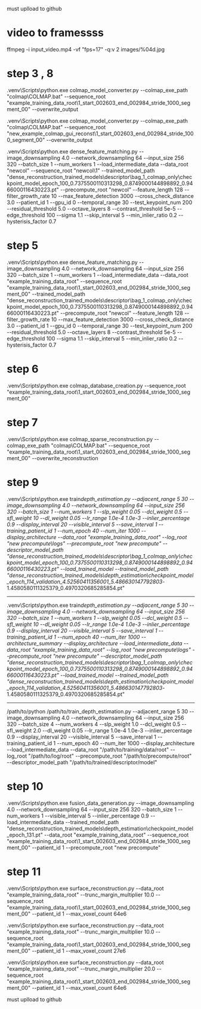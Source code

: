 must uplload to github

# video to framessss

ffmpeg -i input_video.mp4 -vf "fps=17" -q:v 2 images/%04d.jpg

# step 3 , 8

.venv\Scripts\python.exe colmap_model_converter.py --colmap_exe_path "colmap\COLMAP.bat" --sequence_root "example_training_data_root\1\_start_002603_end_002984_stride_1000_segment_00" --overwrite_output

.venv\Scripts\python.exe colmap_model_converter.py --colmap_exe_path "colmap\COLMAP.bat" --sequence_root "new_example_colmap_gui_reconst\1\_start_002603_end_002984_stride_1000_segment_00" --overwrite_output

.venv\Scripts\python.exe dense_feature_matching.py --image_downsampling 4.0 --network_downsampling 64 --input_size 256 320 --batch_size 1 --num_workers 1 --load_intermediate_data --data_root "newcol" --sequence_root "newcol\1" --trained_model_path "dense_reconstruction_trained_models\descriptor\bag_1_colmap_only\checkpoint_model_epoch_100_0.7375500110313298_0.8749000144898892_0.9466000116430223.pt" --precompute_root "newcol" --feature_length 128 --filter_growth_rate 10 --max_feature_detection 3000 --cross_check_distance 3.0 --patient_id 1 --gpu_id 0 --temporal_range 30 --test_keypoint_num 200 --residual_threshold 5.0 --octave_layers 8 --contrast_threshold 5e-5 --edge_threshold 100 --sigma 1.1 --skip_interval 5 --min_inlier_ratio 0.2 --hysterisis_factor 0.7

# step 5

.venv\Scripts\python.exe dense_feature_matching.py --image_downsampling 4.0 --network_downsampling 64 --input_size 256 320 --batch_size 1 --num_workers 1 --load_intermediate_data --data_root "example_training_data_root" --sequence_root "example_training_data_root\1\_start_002603_end_002984_stride_1000_segment_00" --trained_model_path "dense_reconstruction_trained_models\descriptor\bag_1_colmap_only\checkpoint_model_epoch_100_0.7375500110313298_0.8749000144898892_0.9466000116430223.pt" --precompute_root "newcol" --feature_length 128 --filter_growth_rate 10 --max_feature_detection 3000 --cross_check_distance 3.0 --patient_id 1 --gpu_id 0 --temporal_range 30 --test_keypoint_num 200 --residual_threshold 5.0 --octave_layers 8 --contrast_threshold 5e-5 --edge_threshold 100 --sigma 1.1 --skip_interval 5 --min_inlier_ratio 0.2 --hysterisis_factor 0.7

# step 6

.venv\Scripts\python.exe colmap_database_creation.py --sequence_root "example_training_data_root\1\_start_002603_end_002984_stride_1000_segment_00"

# step 7

.venv\Scripts\python.exe colmap_sparse_reconstruction.py --colmap_exe_path "colmap\COLMAP.bat" --sequence_root "example_training_data_root\1\_start_002603_end_002984_stride_1000_segment_00" --overwrite_reconstruction

# step 9

.venv\Scripts\python.exe train*depth_estimation.py --adjacent_range 5 30 --image_downsampling 4.0 --network_downsampling 64 --input_size 256 320 --batch_size 1 --num_workers 1 --slp_weight 0.05 --dcl_weight 0.5 --sfl_weight 10 --dl_weight 0.05 --lr_range 1.0e-4 1.0e-3 --inlier_percentage 0.9 --display_interval 20 --visible_interval 5 --save_interval 1 --training_patient_id 1 --num_epoch 40 --num_iter 1000 --display_architecture --data_root "example_training_data_root" --log_root "new precompute\logs" --precompute_root "new precompute" --descriptor_model_path "dense_reconstruction_trained_models\descriptor\bag_1_colmap_only\checkpoint_model_epoch_100_0.7375500110313298_0.8749000144898892_0.9466000116430223.pt" --load_trained_model --trained_model_path "dense_reconstruction_trained_models\depth_estimation\checkpoint_model_epoch_114_validation_4.52560411356001_5.486630147792803*-1.4580580111325379_0.4970320685285854.pt"

---

.venv\Scripts\python.exe train*depth_estimation.py --adjacent_range 5 30 --image_downsampling 4.0 --network_downsampling 64 --input_size 256 320 --batch_size 1 --num_workers 1 --slp_weight 0.05 --dcl_weight 0.5 --sfl_weight 10 --dl_weight 0.05 --lr_range 1.0e-4 1.0e-3 --inlier_percentage 0.9 --display_interval 20 --visible_interval 5 --save_interval 1 --training_patient_id 1 --num_epoch 40 --num_iter 1000 --architecture_summary --display_architecture --load_intermediate_data --data_root "example_training_data_root" --log_root "new precompute\logs" --precompute_root "new precompute" --descriptor_model_path "dense_reconstruction_trained_models\descriptor\bag_1_colmap_only\checkpoint_model_epoch_100_0.7375500110313298_0.8749000144898892_0.9466000116430223.pt" --load_trained_model --trained_model_path "dense_reconstruction_trained_models\depth_estimation\checkpoint_model_epoch_114_validation_4.52560411356001_5.486630147792803*-1.4580580111325379_0.4970320685285854.pt"

---

/path/to/python /path/to/train_depth_estimation.py --adjacent_range 5 30 --image_downsampling 4.0 --network_downsampling 64 --input_size 256 320 --batch_size 4 --num_workers 4 --slp_weight 1.0 --dcl_weight 0.5 --sfl_weight 2.0 --dl_weight 0.05 --lr_range 1.0e-4 1.0e-3 --inlier_percentage 0.9 --display_interval 20 --visible_interval 5 --save_interval 1 --training_patient_id 1 --num_epoch 40 --num_iter 1000 --display_architecture --load_intermediate_data --data_root "/path/to/training/data/root" --log_root "/path/to/log/root" --precompute_root "/path/to/precompute/root" --descriptor_model_path "/path/to/trained/descriptor/model"

# step 10

.venv\Scripts\python.exe fusion_data_generation.py --image_downsampling 4.0 --network_downsampling 64 --input_size 256 320 --batch_size 1 --num_workers 1 --visible_interval 5 --inlier_percentage 0.9 --load_intermediate_data --trained_model_path "dense_reconstruction_trained_models\depth_estimation\checkpoint_model_epoch_131.pt" --data_root "example_training_data_root" --sequence_root "example_training_data_root\1\_start_002603_end_002984_stride_1000_segment_00" --patient_id 1 --precompute_root "new precompute"

# step 11

.venv\Scripts\python.exe surface_reconstruction.py --data_root "example_training_data_root" --trunc_margin_multiplier 10.0 --sequence_root "example_training_data_root\1\_start_002603_end_002984_stride_1000_segment_00" --patient_id 1 --max_voxel_count 64e6


.venv\Scripts\python.exe surface_reconstruction.py --data_root "example_training_data_root" --trunc_margin_multiplier 10.0 --sequence_root "example_training_data_root\1\_start_002603_end_002984_stride_1000_segment_00" --patient_id 1 --max_voxel_count 27e6


.venv\Scripts\python.exe surface_reconstruction.py --data_root "example_training_data_root" --trunc_margin_multiplier 20.0 --sequence_root "example_training_data_root\1\_start_002603_end_002984_stride_1000_segment_00" --patient_id 1 --max_voxel_count 64e6

must uplload to github
